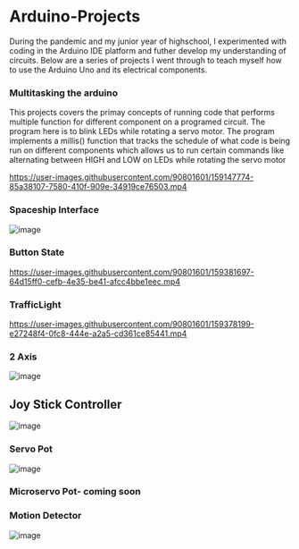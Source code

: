 # Arduino-Projects
 During the pandemic and my junior year of highschool, I experimented with coding in the Arduino IDE platform and futher develop my understanding of circuits. Below are a series of projects I went through to teach myself how to use the Arduino Uno and its electrical components. 
 
 ### Multitasking the arduino
 This projects covers the primay concepts of running code that performs multiple function for different component on a programed circuit. The program here is to blink LEDs while rotating a servo motor. The program implements a millis() function that tracks the schedule of what code is being run on different components which allows us to run certain commands like alternating between HIGH and LOW on LEDs while rotating the servo motor

https://user-images.githubusercontent.com/90801601/159147774-85a38107-7580-410f-909e-34919ce76503.mp4
 
 ### Spaceship Interface
 ![image](https://user-images.githubusercontent.com/90801601/159381764-4742e227-558e-4c4b-bba6-3c6c2b878554.png)

 
 ### Button State
https://user-images.githubusercontent.com/90801601/159381697-64d15ff0-cefb-4e35-be41-afcc4bbe1eec.mp4


 
 ### TrafficLight

https://user-images.githubusercontent.com/90801601/159378199-e27248f4-0fc8-444e-a2a5-cd361ce85441.mp4


 ### 2 Axis
 ![image](https://user-images.githubusercontent.com/90801601/159378957-5b3f2e9a-b600-423e-b01a-b9768e4e9bf4.png)

 ## Joy Stick Controller
 ![image](https://user-images.githubusercontent.com/90801601/159378642-3e1f4000-e2cb-4fab-94a7-bccc351b16f7.png)

 ### Servo Pot
 ![image](https://user-images.githubusercontent.com/90801601/159379097-8e570775-b50d-4407-b958-74e766d2b7b3.png)

 ### Microservo Pot- coming soon
 ### Motion Detector
 ![image](https://user-images.githubusercontent.com/90801601/159379214-584d86ac-c6e0-48a9-b370-ff219610ab7a.png)

 
